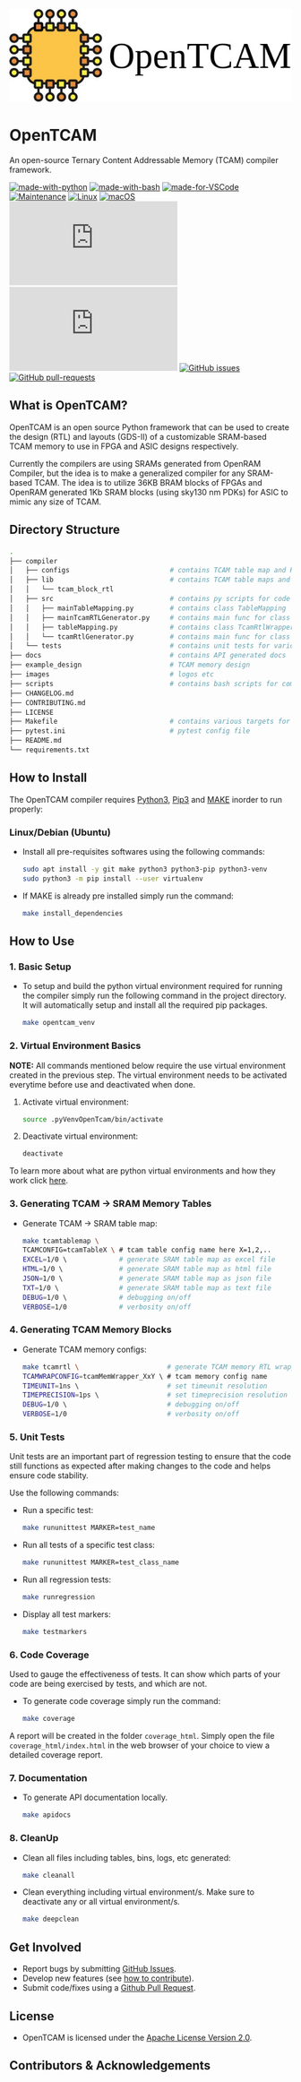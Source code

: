 <div align="center">
    <img src="./images/opentcam_logo.jpg">
    <!-- <img src="./images/opentcam_logo.svg"> -->
</div>


# OpenTCAM
An open-source Ternary Content Addressable Memory (TCAM) compiler framework.

[![made-with-python](https://img.shields.io/badge/Made%20with-Python-1f425f.svg)](https://www.python.org/)
[![made-with-bash](https://img.shields.io/badge/Made%20with-Bash-1f425f.svg)](https://www.gnu.org/software/bash/)
[![made-for-VSCode](https://img.shields.io/badge/Made%20for-VSCode-1f425f.svg)](https://code.visualstudio.com/)
[![Maintenance](https://img.shields.io/badge/Maintained%3F-yes-green.svg)](https://github.com/merledu/OpenTCAM/commits/main)
[![Linux](https://svgshare.com/i/Zhy.svg)](https://svgshare.com/i/Zhy.svg)
[![macOS](https://svgshare.com/i/ZjP.svg)](https://svgshare.com/i/ZjP.svg)
[![GitHub branches](https://badgen.net/github/branches/Naereen/Strapdown.js)](https://github.com/merledu/OpenTCAM/branches)
[![GitHub commits](https://badgen.net/github/commits/Naereen/Strapdown.js)](https://github.com/merledu/OpenTCAM/commits/main)
[![GitHub issues](https://img.shields.io/github/issues/Naereen/StrapDown.js.svg)](https://github.com/merledu/OpenTCAM/issues)
[![GitHub pull-requests](https://img.shields.io/github/issues-pr/Naereen/StrapDown.js.svg)](https://github.com/merledu/OpenTCAM/pulls)

## What is OpenTCAM?
<!-- introduction -->
OpenTCAM is an open source Python framework that can be used to create the design (RTL) and layouts (GDS-II) of a customizable SRAM-based TCAM memory to use in FPGA and ASIC designs respectively. 

Currently the compilers are using SRAMs generated from OpenRAM Compiler, but the idea is to make a generalized compiler for any SRAM-based TCAM. The idea is to utilize 36KB BRAM blocks of FPGAs and OpenRAM generated 1Kb SRAM blocks (using sky130 nm PDKs) for ASIC to mimic any size of TCAM.

## Directory Structure
```bash
.
├── compiler
│   ├── configs                         # contains TCAM table map and RTL block config parameters.
│   ├── lib                             # contains TCAM table maps and RTl blocks.
│   │   └── tcam_block_rtl
│   ├── src                             # contains py scripts for code compilation
│   │   ├── mainTableMapping.py         # contains class TableMapping
│   │   ├── mainTcamRTLGenerator.py     # contains main func for class TableMapping
│   │   ├── tableMapping.py             # contains class TcamRtlWrapperGenerator
│   │   └── tcamRtlGenerator.py         # contains main func for class TcamRtlWrapperGenerator
│   └── tests                           # contains unit tests for various py classes 
├── docs                                # contains API generated docs
├── example_design                      # TCAM memory design
├── images                              # logos etc
├── scripts                             # contains bash scripts for compilation, variable storage etc.
├── CHANGELOG.md    
├── CONTRIBUTING.md
├── LICENSE
├── Makefile                            # contains various targets for simulation. Run `make help` for more info.
├── pytest.ini                          # pytest config file
├── README.md       
└── requirements.txt
```

## How to Install
The OpenTCAM compiler requires [Python3](https://www.python.org/downloads/), [Pip3](https://pypi.org/) and [MAKE](https://www.gnu.org/software/make/) inorder to run properly:

### Linux/Debian (Ubuntu)
-   Install all pre-requisites softwares using the following commands:
    ```bash
    sudo apt install -y git make python3 python3-pip python3-venv
	sudo python3 -m pip install --user virtualenv 
    ```
-   If MAKE is already pre installed simply run the command:
    ```bash
    make install_dependencies
    ```

<!-- ### MacOS
-   Make sure you have [Homebrew](https://brew.sh/) installed.
-   Install using the following command:
    ```bash
    brew install python3
    ``` -->

## How to Use
### 1.  Basic Setup
<!-- explain how to create virtual environments -->
- To setup and build the python virtual environment required for running the compiler simply run the following command in the project directory. It will automatically setup and install all the required pip packages.
    ```bash
    make opentcam_venv
    ```

### 2.  Virtual Environment Basics
<!-- explain how to use virtual environments -->
**NOTE:** All commands mentioned below require the use virtual environment created in the previous step. The virtual environment needs to be activated everytime before use and deactivated when done.
1.  Activate virtual environment: 
    ```bash
    source .pyVenvOpenTcam/bin/activate
    ```
2.  Deactivate virtual environment:
    ```bash
    deactivate
    ```
To learn more about what are python virtual environments and how they work click [here](https://realpython.com/python-virtual-environments-a-primer/).

### 3.  Generating TCAM -> SRAM Memory Tables
<!-- explain how to run and simulate the opentcam code -->
-   Generate TCAM -> SRAM table map:
    ```bash
	make tcamtablemap \
	TCAMCONFIG=tcamTableX \ # tcam table config name here X=1,2,..
    EXCEL=1/0 \             # generate SRAM table map as excel file
    HTML=1/0 \              # generate SRAM table map as html file
    JSON=1/0 \              # generate SRAM table map as json file
    TXT=1/0 \               # generate SRAM table map as text file
    DEBUG=1/0 \             # debugging on/off
    VERBOSE=1/0             # verbosity on/off    
	```

### 4.  Generating TCAM Memory Blocks
<!-- explain how to run and simulate the opentcam code -->
-   Generate TCAM memory configs:
    ```bash
	make tcamrtl \			            # generate TCAM memory RTL wrapper
	TCAMWRAPCONFIG=tcamMemWrapper_XxY \ # tcam memory config name
	TIMEUNIT=1ns \                      # set timeunit resolution 
	TIMEPRECISION=1ps \                 # set timeprecision resolution
	DEBUG=1/0 \                         # debugging on/off
	VERBOSE=1/0                         # verbosity on/off
	```

### 5.  Unit Tests
<!-- explain how to run and simulate the opentcam tests -->
Unit tests are an important part of regression testing to ensure that the code still functions as expected after making changes to the code and helps ensure code stability.

Use the following commands:
-   Run a specific test:
    ```bash
    make rununittest MARKER=test_name
    ```
-   Run all tests of a specific test class:
    ```bash
    make rununittest MARKER=test_class_name
    ```
-   Run all regression tests:
    ```bash
    make runregression
    ```
-   Display all test markers:
    ```bash
    make testmarkers
    ```

### 6.  Code Coverage
<!-- explain how to run and simulate code coverage -->
Used to gauge the effectiveness of tests. It can show which parts of your code are being exercised by tests, and which are not.
-   To generate code coverage simply run the command:
    ```bash
    make coverage
    ```
A report will be created in the folder `coverage_html`. Simply open the file `coverage_html/index.html` in the web browser of your choice to view a detailed coverage report.

### 7.  Documentation
<!-- We have created a detailed presentation that serves as our documentation (for now). Take a look at it [here](). -->
-   To generate API documentation locally.
    ```bash
    make apidocs
    ```

### 8.  CleanUp
-   Clean all files including tables, bins, logs, etc generated:
    ```bash
    make cleanall
    ```
-   Clean everything including virtual environment/s. Make sure to deactivate any or all virtual environment/s.
    ```bash
    make deepclean
    ```

## Get Involved
-   Report bugs by submitting [GitHub Issues](https://github.com/merledu/OpenTcam/issues).
-   Develop new features (see [how to contribute](https://github.com/merledu/OpenTcam/master/CONTRIBUTING.md)).
-   Submit code/fixes using a [Github Pull Request](https://github.com/merledu/OpenTcam/pulls).

## License
-   OpenTCAM is licensed under the [Apache License Version 2.0](https://www.apache.org/licenses/LICENSE-2.0).

## Contributors & Acknowledgements
<!-- -   [Dr. Ali Ahmed](https://github.com/aliahmedphd) is the -->
<!-- -   [Usman Siddique](https://github.com/usman1515) is the  -->
<!-- -   [Sajjad Ahmed](https://github.com/sajjadahmed677) is the -->

<!-- If I forgot to add you, please let me know! -->